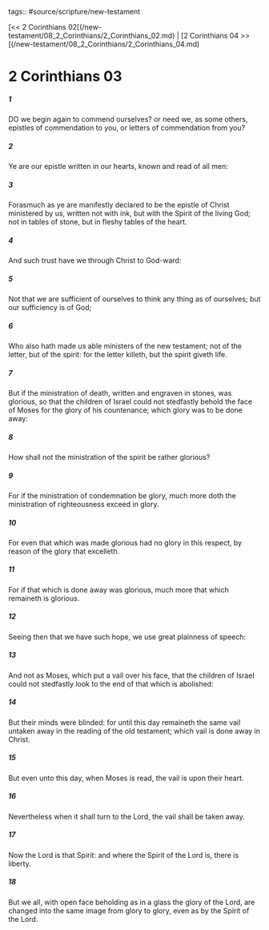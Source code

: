 tags:: #source/scripture/new-testament

[<< 2 Corinthians 02[(/new-testament/08_2_Corinthians/2_Corinthians_02.md) | [2 Corinthians 04 >>[(/new-testament/08_2_Corinthians/2_Corinthians_04.md)

# 2 Corinthians 03

##### 1

DO we begin again to commend ourselves? or need we, as some others, epistles of commendation to you, or letters of commendation from you?

##### 2

Ye are our epistle written in our hearts, known and read of all men:

##### 3

Forasmuch as ye are manifestly declared to be the epistle of Christ ministered by us, written not with ink, but with the Spirit of the living God; not in tables of stone, but in fleshy tables of the heart.

##### 4

And such trust have we through Christ to God-ward:

##### 5

Not that we are sufficient of ourselves to think any thing as of ourselves; but our sufficiency is of God;

##### 6

Who also hath made us able ministers of the new testament; not of the letter, but of the spirit: for the letter killeth, but the spirit giveth life.

##### 7

But if the ministration of death, written and engraven in stones, was glorious, so that the children of Israel could not stedfastly behold the face of Moses for the glory of his countenance; which glory was to be done away:

##### 8

How shall not the ministration of the spirit be rather glorious?

##### 9

For if the ministration of condemnation be glory, much more doth the ministration of righteousness exceed in glory.

##### 10

For even that which was made glorious had no glory in this respect, by reason of the glory that excelleth.

##### 11

For if that which is done away was glorious, much more that which remaineth is glorious.

##### 12

Seeing then that we have such hope, we use great plainness of speech:

##### 13

And not as Moses, which put a vail over his face, that the children of Israel could not stedfastly look to the end of that which is abolished:

##### 14

But their minds were blinded: for until this day remaineth the same vail untaken away in the reading of the old testament; which vail is done away in Christ.

##### 15

But even unto this day, when Moses is read, the vail is upon their heart.

##### 16

Nevertheless when it shall turn to the Lord, the vail shall be taken away.

##### 17

Now the Lord is that Spirit: and where the Spirit of the Lord is, there is liberty.

##### 18

But we all, with open face beholding as in a glass the glory of the Lord, are changed into the same image from glory to glory, even as by the Spirit of the Lord.

